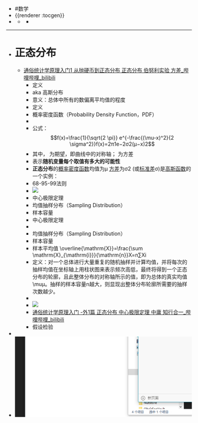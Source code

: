 - #数学
- {{renderer :tocgen}}
-
	-
		-
- -------
- # 正态分布
	- [通俗统计学原理入门1 从抛硬币到正态分布 正态分布 伯努利实验 方差_哔哩哔哩_bilibili](https://www.bilibili.com/video/BV1z44y1C7rd/?spm_id_from=pageDriver&vd_source=e3922e1d88d594a8750a72f54321a63f)
		- 定义
		- aka 高斯分布
		- 意义：总体中所有的数偏离平均值的程度
		- 定义
		- 概率密度函数（Probability Density Function，PDF）
		-
		- 公式：$$f(x)=\frac{1}{\sqrt{2 \pi}} e^{-\frac{(\mu-x)^2}{2 \sigma^2}}f(x)=2π​1​e−2σ2(μ−x)2​​​​​​​​​​​​​​​​​​​​​​​​​​​​​​​​​​​​​​​​​​​​​​​​​​​​​​​​​​​​​​$$
		- 其中，​​​ 为期望，即曲线中的对称轴；​​​​​​​​ 为方差
		- 表示**随机变量每个取值有多大的可能性**
		- **正态分布**的[概率密度函数](http://zh.wikipedia.org/wiki/%E6%A6%82%E7%8E%87%E5%AF%86%E5%BA%A6%E5%87%BD%E6%95%B0)均值为μ [方差](http://zh.wikipedia.org/wiki/%E6%96%B9%E5%B7%AE)为σ2 (或[标准差](http://zh.wikipedia.org/wiki/%E6%A8%99%E6%BA%96%E5%B7%AE)σ)是[高斯函数](http://zh.wikipedia.org/wiki/%E9%AB%98%E6%96%AF%E5%87%BD%E6%95%B8)的一个实例：
		- 68-95-99法则
		- ![](https://api2.mubu.com/v3/document_image/683eb161-e03d-435d-823c-4c0f2526268e-12162351.jpg)
		- 中心极限定理
		- 均值抽样分布（Sampling Distribution）
		- 样本容量
		- 中心极限定理
		-
		- 均值抽样分布（Sampling Distribution）
		- 样本容量
		- 样本平均值 \overline{\mathrm{X}}=\frac{\sum \mathrm{X}_{\mathrm{i}}}{\mathrm{n}}X=n∑Xi​​​​​​​​​​​​​​​​​​​​​​​​​​​​​​​​​​​​​​​​​​​​​​​​​​​​​​​​​​​​​​​​​​​​​​​
		- 定义：对一个总体进行大量重复的随机抽样并计算均值，并将每次的抽样均值在坐标轴上用柱状图来表示频次高低，最终将得到一个正态分布的轮廓，且此整体分布的对称轴所示的值，即为总体的真实均值 \muμ​​​ 。抽样的样本容量n越大，则显现出整体分布轮廓所需要的抽样次数越少。
		-
		- ![](https://api2.mubu.com/v3/document_image/c5ae848e-e17c-4716-a668-0f3dc38deba5-12162351.jpg)
		- [通俗统计学原理入门 -外1篇 正态分布 中心极限定理 中庸 知行合一_哔哩哔哩_bilibili](https://www.bilibili.com/video/BV1Md4y1A7sa/?vd_source=e3922e1d88d594a8750a72f54321a63f)
		- 假设检验
-
- ![image.png](../assets/image_1662954548137_0.png)